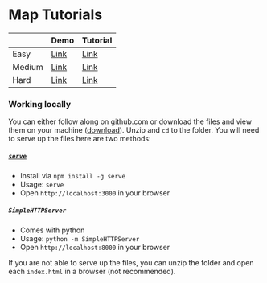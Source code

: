 # Map Tutorials

|         | Demo  | Tutorial  |
|---------|-------|-------|
|  Easy   | [Link](http://bsudekum.github.io/tutorials/easy)  | [Link](https://github.com/bsudekum/tutorials/tree/gh-pages/easy)  |
|  Medium | [Link](http://bsudekum.github.io/tutorials/medium)  | [Link](https://github.com/bsudekum/tutorials/tree/gh-pages/medium)  |
|  Hard   | [Link](http://bsudekum.github.io/tutorials/hard)  | [Link](https://github.com/bsudekum/tutorials/tree/gh-pages/hard)  |


### Working locally
You can either follow along on github.com or download the files and view them on your machine ([download](https://github.com/bsudekum/tutorials/archive/gh-pages.zip)). Unzip and `cd` to the folder. You will need to serve up the files here are two methods:

##### [`serve`](https://www.npmjs.com/package/serve)

* Install via `npm install -g serve`
* Usage: `serve`
* Open `http://localhost:3000` in your browser

##### `SimpleHTTPServer`

* Comes with python
* Usage: `python -m SimpleHTTPServer`
* Open `http://localhost:8000` in your browser

If you are not able to serve up the files, you can unzip the folder and open each `index.html` in a browser (not recommended).